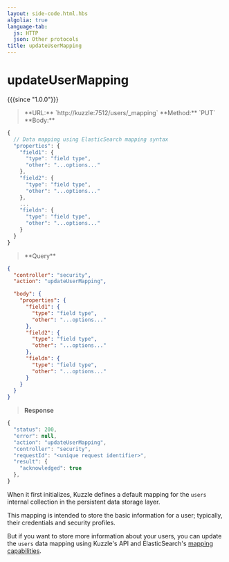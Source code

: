 ```yaml
---
layout: side-code.html.hbs
algolia: true
language-tab:
  js: HTTP
  json: Other protocols
title: updateUserMapping
---
```



# updateUserMapping

{{{since "1.0.0"}}}



<blockquote class="js">
<p>
**URL:** `http://kuzzle:7512/users/_mapping`  
**Method:** `PUT`  
**Body:**
</p>
</blockquote>


```js
{
  // Data mapping using ElasticSearch mapping syntax
  "properties": {
    "field1": {
      "type": "field type",
      "other": "...options..."
    },
    "field2": {
      "type": "field type",
      "other": "...options..."
    },
    ...
    "fieldn": {
      "type": "field type",
      "other": "...options..."
    }
  }
}
```

<blockquote class="json">
<p>
**Query**
</p>
</blockquote>

```json
{
  "controller": "security",
  "action": "updateUserMapping",

  "body": {
    "properties": {
      "field1": {
        "type": "field type",
        "other": "...options..."
      },
      "field2": {
        "type": "field type",
        "other": "...options..."
      },
      "fieldn": {
        "type": "field type",
        "other": "...options..."
      }
    }
  }
}
```

>**Response**

```javascript
{
  "status": 200,                     
  "error": null,                     
  "action": "updateUserMapping",
  "controller": "security",
  "requestId": "<unique request identifier>",
  "result": {
    "acknowledged": true
  },
}
```

When it first initializes, Kuzzle defines a default mapping for the `users` internal collection in the persistent data storage layer.

This mapping is intended to store the basic information for a user; typically, their credentials and security profiles.

But if you want to store more information about your users, you can update the `users` data mapping using Kuzzle's API and
ElasticSearch's [mapping capabilities](https://www.elastic.co/guide/en/elasticsearch/reference/5.x/mapping.html).
